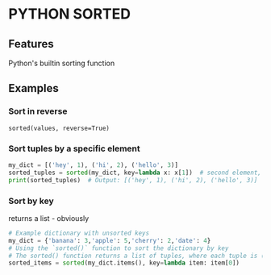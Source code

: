 # PYTHON SORTED

## Features
Python's builtin sorting function


## Examples

### Sort in reverse
`sorted(values, reverse=True)`

### Sort tuples by a specific element
```python
my_dict = [('hey', 1), ('hi', 2), ('hello', 3)]
sorted_tuples = sorted(my_dict, key=lambda x: x[1])  # second element, count here
print(sorted_tuples)  # Output: [('hey', 1), ('hi', 2), ('hello', 3)]
```

### Sort by key
returns a list - obviously
```python
# Example dictionary with unsorted keys
my_dict = {'banana': 3,'apple': 5,'cherry': 2,'date': 4}
# Using the `sorted()` function to sort the dictionary by key
# The sorted() function returns a list of tuples, where each tuple is (key, value)
sorted_items = sorted(my_dict.items(), key=lambda item: item[0])
```